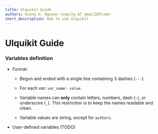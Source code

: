 ```yaml
---
title: Ulquikit Guide
authors: Duong H. Nguyen <cmpitg AT gmailDOTcom>
short_description: How to use Ulquikit
---
```


# Ulquikit Guide

### Variables definition

* Format:

  - Begun and ended with a single line containing 3 dashes (`---`).

  - For each var: `var_name: value`.

  - Variable names can **only** contain letters, numbers, dash (`-`), or
    underscore (`_`).  This restriction is to keep the names readable and
    clean.

  - Variable values are string, except for `authors`.

* User-defined variables (TODO)
